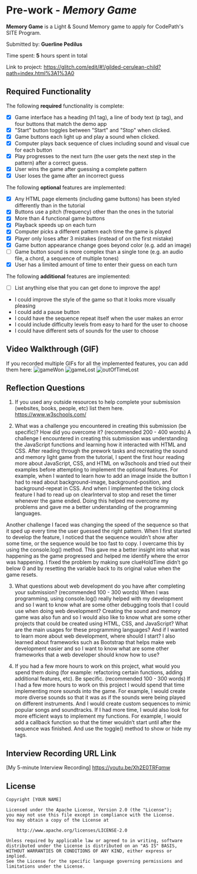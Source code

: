# Pre-work - *Memory Game*

**Memory Game** is a Light & Sound Memory game to apply for CodePath's SITE Program. 

Submitted by: **Guerline Pedilus**

Time spent: **5** hours spent in total

Link to project: https://glitch.com/edit/#!/gilded-cerulean-child?path=index.html%3A1%3A0

## Required Functionality

The following **required** functionality is complete:

* [X] Game interface has a heading (h1 tag), a line of body text (p tag), and four buttons that match the demo app
* [X] "Start" button toggles between "Start" and "Stop" when clicked. 
* [X] Game buttons each light up and play a sound when clicked. 
* [X] Computer plays back sequence of clues including sound and visual cue for each button
* [X] Play progresses to the next turn (the user gets the next step in the pattern) after a correct guess. 
* [X] User wins the game after guessing a complete pattern
* [X] User loses the game after an incorrect guess

The following **optional** features are implemented:

* [X] Any HTML page elements (including game buttons) has been styled differently than in the tutorial
* [X] Buttons use a pitch (frequency) other than the ones in the tutorial
* [X] More than 4 functional game buttons
* [X] Playback speeds up on each turn
* [X] Computer picks a different pattern each time the game is played
* [X] Player only loses after 3 mistakes (instead of on the first mistake)
* [X] Game button appearance change goes beyond color (e.g. add an image)
* [ ] Game button sound is more complex than a single tone (e.g. an audio file, a chord, a sequence of multiple tones)
* [X] User has a limited amount of time to enter their guess on each turn

The following **additional** features are implemented:

- [ ] List anything else that you can get done to improve the app!
-	I could improve the style of the game so that it looks more visually pleasing
-	I could add a pause button
-	I could have the sequence repeat itself when the user makes an error
-	I could include difficulty levels from easy to hard for the user to choose
-	I could have different sets of sounds for the user to choose


## Video Walkthrough (GIF)

If you recorded multiple GIFs for all the implemented features, you can add them here:
![gameWon](https://user-images.githubusercontent.com/32109441/161363917-bc060769-cc16-440e-a176-a2e1d60e8b0e.gif)
![gameLost](https://user-images.githubusercontent.com/32109441/161363920-d36bc378-167c-4f39-917b-4865b2d86934.gif)
![outOfTimeLost](https://user-images.githubusercontent.com/32109441/161363922-70918572-71a1-4e7b-87ee-4a13235702ee.gif)

## Reflection Questions
1. If you used any outside resources to help complete your submission (websites, books, people, etc) list them here. 
https://www.w3schools.com/

2. What was a challenge you encountered in creating this submission (be specific)? How did you overcome it? (recommended 200 - 400 words) 
A challenge I encountered in creating this submission was understanding the JavaScript functions and learning how it interacted with HTML and CSS. After reading through the prework tasks and recreating the sound and memory light game from the tutorial, I spent the first hour reading more about JavaScript, CSS, and HTML on w3schools and tried out their examples before attempting to implement the optional features. For example, when I wanted to learn how to add an image inside the button I had to read about background-image, background-position, and background-repeat in CSS. And when I implemented the ticking clock feature I had to read up on clearInterval to stop and reset the timer whenever the game ended. Doing this helped me overcome my problems and gave me a better understanding of the programming languages.

Another challenge I faced was changing the speed of the sequence so that it sped up every time the user guessed the right pattern. When I first started to develop the feature, I noticed that the sequence wouldn’t show after some time, or the sequence would be too fast to copy. I overcame this by using the console.log() method. This gave me a better insight into what was happening as the game progressed and helped me identify where the error was happening. I fixed the problem by making sure clueHoldTime didn’t go below 0 and by resetting the variable back to its original value when the game resets.


3. What questions about web development do you have after completing your submission? (recommended 100 - 300 words) 
When I was programming, using console.log() really helped with my development and so I want to know what are some other debugging tools that I could use when doing web development? 
Creating the sound and memory game was also fun and so I would also like to know what are some other projects that could be created using HTML, CSS, and JavaScript? 
What are the main usages for these programming languages? And if I wanted to learn more about web development, where should I start? I also learned about frameworks such as Bootstrap that helps make web development easier and so I want to know what are some other frameworks that a web developer should know how to use?

4. If you had a few more hours to work on this project, what would you spend them doing (for example: refactoring certain functions, adding additional features, etc). Be specific. (recommended 100 - 300 words) 
If I had a few more hours to work on this project I would spend that time implementing more sounds into the game. For example, I would create more diverse sounds so that it was as if the sounds were being played on different instruments. And I would create custom sequences to mimic popular songs and soundtracks. If I had more time, I would also look for more efficient ways to implement my functions. For example, I would add a callback function so that the timer wouldn’t start until after the sequence was finished. And use the toggle() method to show or hide my tags.



## Interview Recording URL Link

[My 5-minute Interview Recording] https://youtu.be/Xh2E0TRFqmw


## License

    Copyright [YOUR NAME]

    Licensed under the Apache License, Version 2.0 (the "License");
    you may not use this file except in compliance with the License.
    You may obtain a copy of the License at

        http://www.apache.org/licenses/LICENSE-2.0

    Unless required by applicable law or agreed to in writing, software
    distributed under the License is distributed on an "AS IS" BASIS,
    WITHOUT WARRANTIES OR CONDITIONS OF ANY KIND, either express or implied.
    See the License for the specific language governing permissions and
    limitations under the License.

